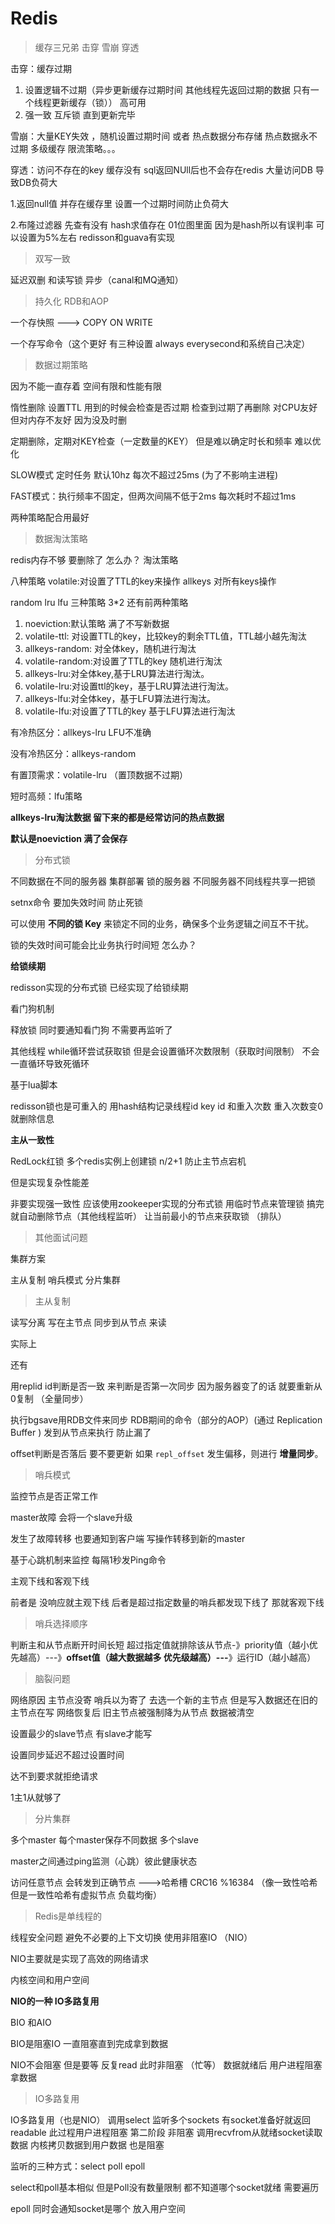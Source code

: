 # Redis

>  缓存三兄弟  击穿 雪崩 穿透

击穿：缓存过期   

1.  设置逻辑不过期（异步更新缓存过期时间 其他线程先返回过期的数据  只有一个线程更新缓存（锁））  高可用
2.  强一致 互斥锁 直到更新完毕



雪崩：大量KEY失效 ，随机设置过期时间  或者 热点数据分布存储  热点数据永不过期      多级缓存   限流策略。。。



穿透：访问不存在的key    缓存没有   sql返回NUll后也不会存在redis   大量访问DB 导致DB负荷大  

1.返回null值 并存在缓存里  设置一个过期时间防止负荷大

2.布隆过滤器  先查有没有    hash求值存在 01位图里面    因为是hash所以有误判率   可以设置为5%左右  redisson和guava有实现  



>  双写一致 

 延迟双删 和读写锁      异步（canal和MQ通知）

> 持久化  RDB和AOP   

一个存快照 ---> COPY ON WRITE         

一个存写命令（这个更好 有三种设置  always  everysecond和系统自己决定）



> 数据过期策略

因为不能一直存着   空间有限和性能有限

惰性删除    设置TTL  用到的时候会检查是否过期  检查到过期了再删除    对CPU友好但对内存不友好 因为没及时删

定期删除，定期对KEY检查（一定数量的KEY）      但是难以确定时长和频率 难以优化

SLOW模式  定时任务 默认10hz  每次不超过25ms  (为了不影响主进程)

FAST模式：执行频率不固定，但两次间隔不低于2ms 每次耗时不超过1ms



两种策略配合用最好

> 数据淘汰策略

redis内存不够 要删除了 怎么办？ 淘汰策略



八种策略  volatile:对设置了TTL的key来操作  allkeys 对所有keys操作

random  lru  lfu  三种策略        3*2  还有前两种策略

1. noeviction:默认策略 满了不写新数据
2. volatile-ttl: 对设置TTL的key，比较key的剩余TTL值，TTL越小越先淘汰
3. allkeys-random: 对全体key，随机进行淘汰
4. volatile-random:对设置了TTL的key  随机进行淘汰
5. allkeys-lru:对全体key,基于LRU算法进行淘汰。
6. volatile-lru:对设置ttl的key，基于LRU算法进行淘汰。
7. allkeys-lfu:对全体key，基于LFU算法进行淘汰。
8. volatile-lfu:对设置了TTL的key  基于LFU算法进行淘汰



有冷热区分：allkeys-lru    LFU不准确

没有冷热区分：allkeys-random

有置顶需求：volatile-lru （置顶数据不过期）

短时高频：lfu策略



**allkeys-lru淘汰数据 留下来的都是经常访问的热点数据**

**默认是noeviction 满了会保存**



> 分布式锁

不同数据在不同的服务器   集群部署  锁的服务器    不同服务器不同线程共享一把锁

setnx命令  要加失效时间 防止死锁

可以使用 **不同的锁 Key** 来锁定不同的业务，确保多个业务逻辑之间互不干扰。

锁的失效时间可能会比业务执行时间短  怎么办？

**给锁续期**

redisson实现的分布式锁 已经实现了给锁续期

看门狗机制

释放锁  同时要通知看门狗 不需要再监听了

其他线程 while循环尝试获取锁   但是会设置循环次数限制（获取时间限制）    不会一直循环导致死循环

基于lua脚本

redisson锁也是可重入的   用hash结构记录线程id  key id  和重入次数       重入次数变0就删除信息

 

**主从一致性**

RedLock红锁   多个redis实例上创建锁  n/2+1    防止主节点宕机  

但是实现复杂性能差



 非要实现强一致性  应该使用zookeeper实现的分布式锁   用临时节点来管理锁    搞完就自动删除节点（其他线程监听） 让当前最小的节点来获取锁  （排队）



> 其他面试问题

集群方案 

主从复制   哨兵模式   分片集群



> 主从复制

读写分离   写在主节点  同步到从节点 来读



实际上

还有



用replid id判断是否一致 来判断是否第一次同步   因为服务器变了的话 就要重新从0复制  （全量同步）

执行bgsave用RDB文件来同步  RDB期间的命令（部分的AOP）(通过 Replication Buffer )   发到从节点来执行 防止漏了

offset判断是否落后 要不要更新 如果 `repl_offset` 发生偏移，则进行 **增量同步**。

> 哨兵模式

监控节点是否正常工作

master故障 会将一个slave升级

发生了故障转移  也要通知到客户端   写操作转移到新的master



基于心跳机制来监控   每隔1秒发Ping命令 

主观下线和客观下线

前者是 没响应就主观下线    后者是超过指定数量的哨兵都发现下线了 那就客观下线

> 哨兵选择顺序

判断主和从节点断开时间长短   超过指定值就排除该从节点-》priority值（越小优先越高）---》**offset值（越大数据越多 优先级越高）---**》运行ID（越小越高）



> 脑裂问题

网络原因 主节点没寄 哨兵以为寄了 去选一个新的主节点    但是写入数据还在旧的主节点在写     网络恢复后  旧主节点被强制降为从节点  数据被清空

设置最少的slave节点  有slave才能写

设置同步延迟不超过设置时间

达不到要求就拒绝请求

1主1从就够了





> 分片集群

多个master   每个master保存不同数据  多个slave

master之间通过ping监测（心跳）彼此健康状态

访问任意节点 会转发到正确节点  --->哈希槽   CRC16  %16384            （像一致性哈希 但是一致性哈希有虚拟节点  负载均衡）



 

> Redis是单线程的

线程安全问题  避免不必要的上下文切换    使用非阻塞IO （NIO）

NIO主要就是实现了高效的网络请求   

内核空间和用户空间

 **NIO的一种 IO多路复用**

BIO 和AIO

BIO是阻塞IO  一直阻塞直到完成拿到数据

NIO不会阻塞 但是要等 反复read   此时非阻塞 （忙等）    数据就绪后 用户进程阻塞 拿数据

> IO多路复用

 IO多路复用（也是NIO）  调用select 监听多个sockets    有socket准备好就返回readable  此过程用户进程阻塞    第二阶段  非阻塞  调用recvfrom从就绪socket读取数据  内核拷贝数据到用户数据  也是阻塞



监听的三种方式：select poll  epoll



select和poll基本相似 但是Poll没有数量限制   都不知道哪个socket就绪 需要遍历

epoll  同时会通知socket是哪个   放入用户空间